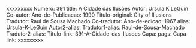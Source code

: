 xxxxxxxxx
Numero: 391
title: A Cidade das Ilusões
Autor: Ursula K LeGuin
Co-autor: 
Ano-de-Publicacao: 1990
Titulo-original: City of Illusions
Tradutor: Raul de Sousa Machado
Co-tradutor: 
Ano-de-edicao: 1967
alias: Ursula-K-LeGuin
Autor2-alias: 
Tradutor1-alias: Raul-de-Sousa-Machado
Tradutor2-alias: 
Titulo-link: 391-A-Cidade-das-Ilusoes
Capa: 
pags: 
Capa-link: 
xxxxxxxxx